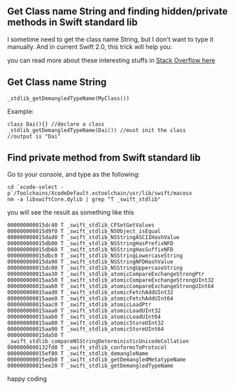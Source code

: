 ## Get Class name String and finding hidden/private methods in Swift standard lib

I sometime need to get the class name String, but I don't want to type it manually. And in current Swift 2.0, this trick will help you:

you can read more about these interesting stuffs in [Stack Overflow here](http://stackoverflow.com/questions/27912078/where-are-stdlib-gettypename-stdlib-getdemangledtypename-declared)

## Get Class name String
```
_stdlib_getDemangledTypeName(MyClass())
```
Example:
```
class Dai(){} //declare a class
_stdlib_getDemangledTypeName(Dai()) //must init the class
//output is "Dai"

```

## Find private method from Swift standard lib
Go to your console, and type as the following:
```
cd `xcode-select -p`/Toolchains/XcodeDefault.xctoolchain/usr/lib/swift/macosx
nm -a libswiftCore.dylib | grep "T _swift_stdlib"
```

you will see the result as something like this
```
000000000015dc40 T _swift_stdlib_CFSetGetValues
000000000015d9f0 T _swift_stdlib_NSObject_isEqual
000000000015dad0 T _swift_stdlib_NSStringASCIIHashValue
000000000015db00 T _swift_stdlib_NSStringHasPrefixNFD
000000000015db60 T _swift_stdlib_NSStringHasSuffixNFD
000000000015dbc0 T _swift_stdlib_NSStringLowercaseString
000000000015da90 T _swift_stdlib_NSStringNFDHashValue
000000000015dc00 T _swift_stdlib_NSStringUppercaseString
000000000015aa30 T _swift_stdlib_atomicCompareExchangeStrongPtr
000000000015aa50 T _swift_stdlib_atomicCompareExchangeStrongUInt32
000000000015aa60 T _swift_stdlib_atomicCompareExchangeStrongUInt64
000000000015aad0 T _swift_stdlib_atomicFetchAddUInt32
000000000015aae0 T _swift_stdlib_atomicFetchAddUInt64
000000000015aac0 T _swift_stdlib_atomicLoadPtr
000000000015aaa0 T _swift_stdlib_atomicLoadUInt32
000000000015aab0 T _swift_stdlib_atomicLoadUInt64
000000000015aa80 T _swift_stdlib_atomicStoreUInt32
000000000015aa90 T _swift_stdlib_atomicStoreUInt64
000000000015da50 T _swift_stdlib_compareNSStringDeterministicUnicodeCollation
0000000000132fd0 T _swift_stdlib_conformsToProtocol
000000000015ef80 T _swift_stdlib_demangleName
000000000015edb0 T _swift_stdlib_getDemangledMetatypeName
000000000015ee20 T _swift_stdlib_getDemangledTypeName
```

happy coding
